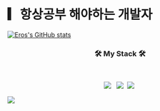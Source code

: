 # ▎항상공부 해야하는 개발자 <br>
[![Eros's GitHub stats](https://github-readme-stats.vercel.app/api?username=ErosBryant&show_icons=true&theme=merko)](https://github.com/anuraghazra/github-readme-stats)

<h3 align="center"><b>🛠 My Stack 🛠</b></h3>
</br>
<p align="center">
<!-- <img src="https://img.shields.io/badge/Android-3DDC84?style=flat-square&logo=Android&logoColor=white"/></a> &nbsp -->
<img src="https://img.shields.io/badge/c++-00599C?style=flat-square&logo=c%2B%2B&logoColor=white"/></a> &nbsp 
<img src="https://img.shields.io/badge/Adobe Photoshop-31A8FF?style=flat-square&logo=Adobe Photoshop&logoColor=white"/>&nbsp 
<img src="https://img.shields.io/badge/Python-3776AB?style=flat-square&logo=Python&logoColor=white"/>&nbsp </p>
<a href="mailto:guangxun0621@gmail.com" target="_blank"><img src="https://img.shields.io/badge/Velog-20c997?style=flat-square&logo=Vimeo&logoColor=white"/></a>
